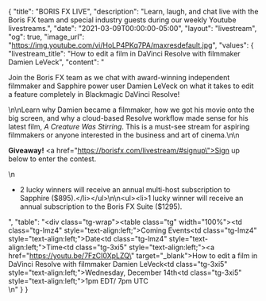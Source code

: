{
"title": "BORIS FX LIVE",
  "description": "Learn, laugh, and chat live with the Boris FX team and special industry guests during our weekly Youtube livestreams.",
  "date": "2021-03-09T00:00:00-05:00",
  "layout": "livestream",
  "og": true,
  "image_url": "https://img.youtube.com/vi/HoLP4PKq7PA/maxresdefault.jpg",
  "values": {
    "livestream_title": "How to edit a film in DaVinci Resolve with filmmaker Damien LeVeck",
    "content": "<p>Join the Boris FX team as we chat with award-winning independent filmmaker and Sapphire power user Damien LeVeck on what it takes to edit a feature completely in Blackmagic DaVinci Resolve!</p>\n\nLearn why Damien became a filmmaker, how we got his movie onto the big screen, and why a cloud-based Resolve workflow made sense for his latest film, *A Creature Was Stirring*. This is a must-see stream for aspiring filmmakers or anyone interested in the business and art of cinema.\n\n<p><strong>Giveaway!</strong> <a href=\"https://borisfx.com/livestream/#signup\">Sign up below to enter the contest.</a></p>\n<ul><li>2 lucky winners will receive an annual multi-host subscription to Sapphire ($895).</li></ul>\n\n<ul><li>1 lucky winner will receive an annual subscription to the Boris FX Suite ($1295).</li></ul>",
    "table": "<div class=\"tg-wrap\"><table class=\"tg\" width=\"100%\"><tr><td class=\"tg-lmz4\" style=\"text-align:left;\">Coming Events</td><td class=\"tg-lmz4\" style=\"text-align:left;\">Date</td><td class=\"tg-lmz4\" style=\"text-align:left;\">Time</td></tr><!--start copy here --><tr><td class=\"tg-3xi5\" style=\"text-align:left;\"><a href=\"https://youtu.be/7FzCI0XpLZQ\" target=\"_blank\">How to edit a film in DaVinci Resolve with filmmaker Damien LeVeck</a></td><td class=\"tg-3xi5\" style=\"text-align:left;\">W﻿ednesday, D﻿ecember 14th</td><td class=\"tg-3xi5\" style=\"text-align:left;\">1pm EDT/ 7pm UTC</td></tr><!--end copy --></table></div><br>\n"
  }
}
